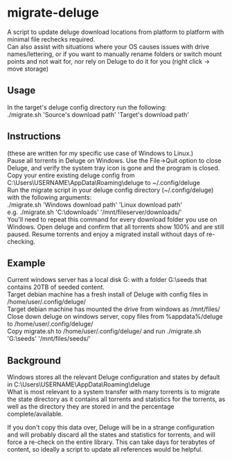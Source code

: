 # migrate-deluge
A script to update deluge download locations from platform to platform with minimal file rechecks required.   
Can also assist with situations where your OS causes issues with drive names/lettering, or if you want to manually rename folders or switch mount points and not wait for, nor rely on Deluge to do it for you (right click -> move storage)
## Usage
In the target's deluge config directory run the following:  
./migrate.sh 'Source's download path' 'Target's download path'  
 
## Instructions
(these are written for my specific use case of Windows to Linux.)  
Pause all torrents in Deluge on Windows. Use the File->Quit option to close Deluge, and verify the system tray icon is gone and the program is closed.  
Copy your entire existing deluge config from C:\Users\USERNAME\AppData\Roaming\deluge to ~/.config/deluge  
Run the migrate script in your deluge config directory (~/.config/deluge) with the following arguments:  
./migrate.sh 'Windows download path' 'Linux download path'  
e.g. ./migrate.sh 'C:\downloads\' '/mnt/fileserver/downloads/'  
You'll need to repeat this command for every download folder you use on Windows. 
Open deluge and confirm that all torrents show 100% and are still paused. Resume torrents and enjoy a migrated install without days of re-checking.
## Example

Current windows server has a local disk G: with a folder G:\seeds that contains 20TB of seeded content.  
Target debian machine has a fresh install of Deluge with config files in /home/user/.config/deluge/  
Target debian machine has mounted the drive from windows as /mnt/files/
Close down deluge on windows server, copy files from %appdata%/deluge to /home/user/.config/deluge/  
Copy migrate.sh to /home/user/.config/deluge/ and run ./migrate.sh 'G:\seeds' '/mnt/files/seeds/'  

## Background

Windows stores all the relevant Deluge configuration and states by default in C:\Users\USERNAME\AppData\Roaming\deluge   
What is most relevant to a system transfer with many torrents is to migrate the state directory as it contains all torrents and statistics for the torrents, as well as the directory they are stored in and the percentage complete/available. 

If you don't copy this data over, Deluge will be in a strange configuration and will probably discard all the states and statistics for torrents, and will force a re-check on the entire library. This can take days for terabytes of content, so ideally a script to update all references would be helpful.
